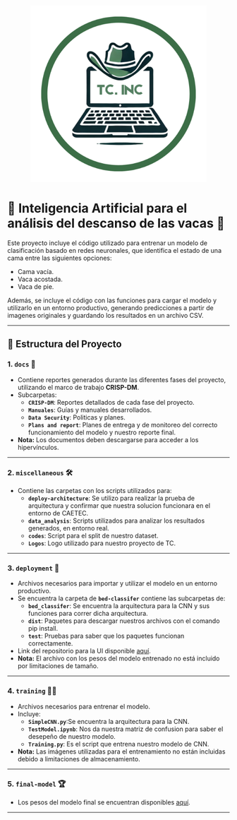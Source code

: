 <p align="center">
  <img src="https://github.com/Mirabay/Vakas/blob/readme/miscellaneous/logo_TC/logo_TC.png" alt="Descripción de la imagen" width="400" height="400">
</p>


 # 🐄 Inteligencia Artificial para el análisis del descanso de las vacas 🐄
 
Este proyecto incluye el código utilizado para entrenar un modelo de clasificación basado en redes neuronales, que identifica el estado de una cama entre las siguientes opciones:

- Cama vacía.
- Vaca acostada.
- Vaca de pie.

Además, se incluye el código con las funciones para cargar el modelo y utilizarlo en un entorno productivo, generando predicciones a partir de imagenes originales y guardando los resultados en un archivo CSV.

---

## 📁 Estructura del Proyecto

### 1. **`docs`** 📂
- Contiene reportes generados durante las diferentes fases del proyecto, utilizando el marco de trabajo **CRISP-DM**.
- Subcarpetas:
  - **`CRISP-DM`**: Reportes detallados de cada fase del proyecto.
  - **`Manuales`**: Guías y manuales desarrollados.
  - **`Data Security`**: Politicas y planes.
  -  **`Plans and report`**: Planes de entrega y de monitoreo del correcto funcionamiento del modelo y nuestro reporte final.
- **Nota:** Los documentos deben descargarse para acceder a los hipervínculos.

---

### 2. **`miscellaneous`** 🛠️
- Contiene las carpetas con los scripts utilizados para:
  - **`deploy-architecture`**: Se utilizo para realizar la prueba de arquitectura y confirmar que nuestra solucion funcionara en el entorno de CAETEC.
  - **`data_analysis`**: Scripts utilizados para analizar los resultados generados, en entorno real.
  - **`codes`**: Script para el split de nuestro dataset.
  - **`Logos`**: Logo utilizado para nuestro proyecto de TC.

---

### 3. **`deployment`** 🚀
- Archivos necesarios para importar y utilizar el modelo en un entorno productivo.
- Se encuentra la carpeta de  **`bed-classifer`** contiene las subcarpetas de:
  -  **`bed_classifer`**: Se encuentra la arquitectura para la CNN y sus funciones para correr dicha arquitectura.
  -  **`dist`**: Paquetes para descargar nuestros archivos con el comando pip install.
  -  **`test`**: Pruebas para saber que los paquetes funcionan correctamente.
- Link del repositorio para la UI disponible [aquí](https://github.com/OshkarVTec/seleccion_camas_ui).
- **Nota:** El archivo con los pesos del modelo entrenado no está incluido por limitaciones de tamaño.

---

 ### 4. **`training`** 🏋️‍♂️
- Archivos necesarios para entrenar el modelo.
- Incluye:
  - **`SimpleCNN.py`**:Se encuentra la arquitectura para la CNN.
  - **`TestModel.ipynb`**: Nos da  nuestra matriz de confusion para saber el desepeño de nuestro modelo.
  - **`Training.py`**: Es el script que entrena nuestro modelo de CNN.
- **Nota:** Las imágenes utilizadas para el entrenamiento no están incluidas debido a limitaciones de almacenamiento.

---

### 5. **`final-model`** 🏆
- Los pesos del modelo final se encuentran disponibles [aquí](https://tecmx-my.sharepoint.com/:u:/g/personal/a01611795_tec_mx/EdDaQ_XB4lRGk-b0rv1RWt0B-aXwl_ZeWCH9kmFimmUGGQ?e=vGV9GC).

---

